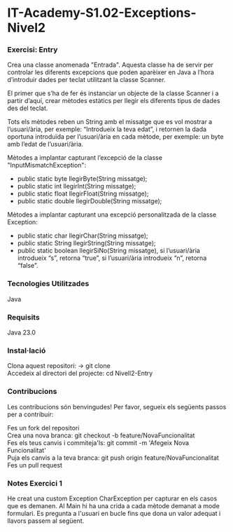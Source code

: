 # IT-Academy-S1.02-Exceptions-Nivel2

### Exercisi: Entry

Crea una classe anomenada "Entrada". Aquesta classe ha de servir per controlar les diferents excepcions que poden aparèixer en Java a l’hora d’introduir dades per teclat utilitzant la classe Scanner.

El primer que s’ha de fer és instanciar un objecte de la classe Scanner i a partir d’aquí, crear mètodes estàtics per llegir els diferents tipus de dades des del teclat.  

Tots els mètodes reben un String amb el missatge que es vol mostrar a l’usuari/ària, per exemple: “Introdueix la teva edat”, i retornen la dada oportuna introduïda per l’usuari/ària en cada mètode, per exemple: un byte amb l’edat de l’usuari/ària.

Mètodes a implantar capturant l’excepció de la classe "InputMismatchException":

- public static byte llegirByte(String missatge); 
- public static int llegirInt(String missatge); 
- public static float llegirFloat(String missatge); 
- public static double llegirDouble(String missatge);

Mètodes a implantar capturant una excepció personalitzada de la classe Exception:

- public static char llegirChar(String missatge); 
- public static String llegirString(String missatge); 
- public static boolean llegirSiNo(String missatge), si l’usuari/ària introdueix “s”, retorna “true”, si l’usuari/ària introdueix “n”, retorna “false”.

### Tecnologies Utilitzades

Java

### Requisits

Java 23.0

### Instal·lació

Clona aquest repositori: -> git clone  
Accedeix al directori del projecte:   cd Nivell2-Entry

### Contribucions

Les contribucions són benvingudes! Per favor, segueix els següents passos per a contribuir:

Fes un fork del repositori  
Crea una nova branca:  git checkout -b feature/NovaFuncionalitat  
Fes els teus canvis i commiteja'ls: git commit -m 'Afegeix Nova Funcionalitat'  
Puja els canvis a la teva branca: git push origin feature/NovaFuncionalitat  
Fes un pull request

### Notes Exercici 1
He creat una custom Exception CharException per capturar en els casos que es demanen.
Al Main hi ha una crida a cada mètode demanat a mode formulari. Es pregunta a l'usuari en bucle fins que dona un valor adequat i llavors passem al següent.

